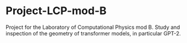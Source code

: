 # Project-LCP-mod-B
Project for the Laboratory of Computational Physics mod B. Study and inspection of the geometry of transformer models, in particular GPT-2.
